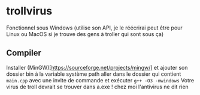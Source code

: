 # trollvirus
Fonctionnel sous Windows (utilise son API, je le réécrirai peut être pour Linux ou MacOS si je trouve des gens à troller qui sont sous ça)
## Compiler
Installer (MinGW)[https://sourceforge.net/projects/mingw/] et ajouter son dossier bin à la variable système path
aller dans le dossier qui contient `main.cpp` avec une invite de commande et exécuter `g++ -O3 -mwindows`
Votre virus de troll devrait se trouver dans a.exe !
chez moi l'antivirus ne dit rien
